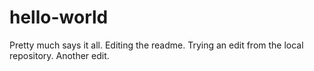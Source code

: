 # hello-world
Pretty much says it all.
Editing the readme.
Trying an edit from the local repository.
Another edit.

